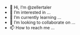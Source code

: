 - 👋 Hi, I’m @zellertaler
- 👀 I’m interested in ...
- 🌱 I’m currently learning ...
- 💞️ I’m looking to collaborate on ...
- 📫 How to reach me ...

<!---
zellertaler/zellertaler is a ✨ special ✨ repository because its `README.md` (this file) appears on your GitHub profile.
You can click the Preview link to take a look at your changes.
--->
